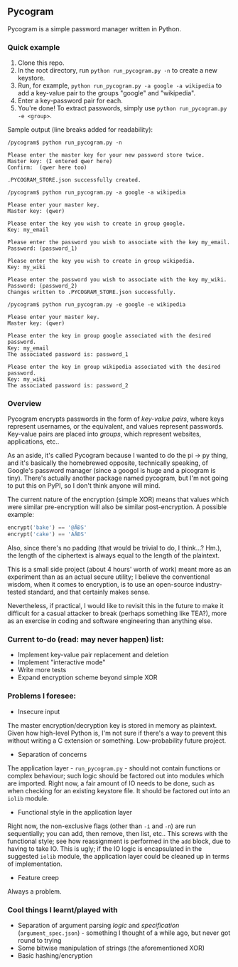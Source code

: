 ## Pycogram

Pycogram is a simple password manager written in Python.

### Quick example

1. Clone this repo.
2. In the root directory, run `python run_pycogram.py -n` to create a new keystore.
3. Run, for example, `python run_pycogram.py -a google -a wikipedia` to add a key-value pair to the groups "google" and "wikipedia".
4. Enter a key-password pair for each.
5. You're done! To extract passwords, simply use `python run_pycogram.py -e <group>`.

Sample output (line breaks added for readability):

```
/pycogram$ python run_pycogram.py -n

Please enter the master key for your new password store twice.
Master key: (I entered qwer here) 
Confirm:  (qwer here too)

.PYCOGRAM_STORE.json successfully created.

/pycogram$ python run_pycogram.py -a google -a wikipedia

Please enter your master key.
Master key: (qwer)

Please enter the key you wish to create in group google.
Key: my_email

Please enter the password you wish to associate with the key my_email.
Password: (password_1)

Please enter the key you wish to create in group wikipedia.
Key: my_wiki

Please enter the password you wish to associate with the key my_wiki.
Password: (password_2)
Changes written to .PYCOGRAM_STORE.json successfully.

/pycogram$ python run_pycogram.py -e google -e wikipedia

Please enter your master key.
Master key: (qwer)
 
Please enter the key in group google associated with the desired password.
Key: my_email
The associated password is: password_1

Please enter the key in group wikipedia associated with the desired password.
Key: my_wiki
The associated password is: password_2
```

### Overview

 Pycogram encrypts passwords in the form of *key-value pairs*, where keys represent usernames, or the equivalent, and values represent passwords. Key-value pairs are placed into *groups*, which represent websites, applications, etc..

As an aside, it's called Pycogram because I wanted to do the pi -> py thing, and it's basically the homebrewed opposite, technically speaking, of Google's password manager (since a googol is huge and a picogram is tiny). There's actually another package named pycogram, but I'm not going to put this on PyPI, so I don't think anyone will mind.

The current nature of the encryption (simple XOR) means that values which were similar pre-encryption will also be similar post-encryption. A possible example:

```python
encrypt('bake') == '@ÄÐS' 
encrypt('cake') == 'AÄÐS' 
```  

Also, since there's no padding (that would be trivial to do, I think...? Hm.), the length of the ciphertext is always equal to the length of the plaintext.  

This is a small side project (about 4 hours' worth of work) meant more as an experiment than as an actual secure utility; I believe the conventional wisdom, when it comes to encryption, is to use an open-source industry-tested standard, and that certainly makes sense. 
 
Nevertheless, if practical, I would like to revisit this in the future to make it difficult for a casual attacker to break (perhaps something like TEA?), more as an exercise in coding and software engineering than anything else.

### Current to-do (read: may never happen) list:

* Implement key-value pair replacement and deletion
* Implement "interactive mode"
* Write more tests
* Expand encryption scheme beyond simple XOR

### Problems I foresee:

* Insecure input

The master encryption/decryption key is stored in memory as plaintext. Given how high-level Python is, I'm not sure if there's a way to prevent this without writing a C extension or something. Low-probability future project.

* Separation of concerns

The application layer - `run_pycogram.py` - should not contain functions or complex behaviour; such logic should be factored out into modules which are imported. Right now, a fair amount of IO needs to be done, such as when checking for an existing keystore file. It should be factored out into an `iolib` module.

* Functional style in the application layer

Right now, the non-exclusive flags (other than `-i` and `-n`) are run sequentially; you can add, then remove, then list, etc.. This screws with the functional style; see how reassignment is performed in the `add` block, due to having to take IO. This is ugly; if the IO logic is encapsulated in the suggested `iolib` module, the application layer could be cleaned up in terms of implementation. 

* Feature creep

Always a problem.

### Cool things I learnt/played with

* Separation of argument parsing *logic* and *specification* (`argument_spec.json`) - something I thought of a while ago, but never got round to trying
* Some bitwise manipulation of strings (the aforementioned XOR)
* Basic hashing/encryption
